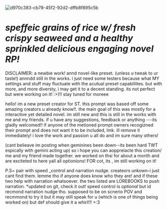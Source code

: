![d970c383-cb78-45f2-92d2-dffb8f895c5b](https://github.com/user-attachments/assets/b5d47f97-8365-439d-9d80-4adbba878691)
 # *speffeic grains of rice w/ fresh crispy seaweed and a healthy sprinkled delicious engaging novel RP!*

DISCLAIMER: a newbie work! annd novel-like preset.  (unless u tweak to ur taste!) annndd still in the works. i just need some testers because what MY settings and stuff may fluctuate with the acutual preset capablilites. but with more, and more diversty, i may get it to a decent standing. its not perfect but were working on it! :>)!! stay tuned for moreee

hello! im a new preset creator for ST. this prompt was based off some amazing creators u already know!!.
the main goal of this was mostly for a interactive yet detailed novel. im still new and this is still in the works with me and my friends. if u have any suggestions, feedback or anything ---its gladly welcomed!!
if anyone of the metioned prompt owners recogizned their prompt and does not want it to be included, lmk. ill remove it immediately!  i love the work and passion u all do and im sure many others!

(cant belieave im posting when geminines been down--its been hard TWT espically with gemini acting up) so i hope you can aoppreiacte this creation/ me and my friend made together. we worked on thsi for about a month and are exciteted to here yall all optionions!
FOR cot, its <think>, </think> im still working on it!

P.S= pair with speed _control and narration nudge. createors unkown-i just cant find them. lemme tho if anyone does know who they are! and if these two help with narration whatsoever. the two listed are LOREBOOKS to push narration. *updated on git, check it out! speed control is *optional* but id recmond narration nudge tho.
supposed to be on scnerio POV and recmmond to try it but it may still speak for u (which is one of things being worked on) but def should give it a whirl!!! >:3 
